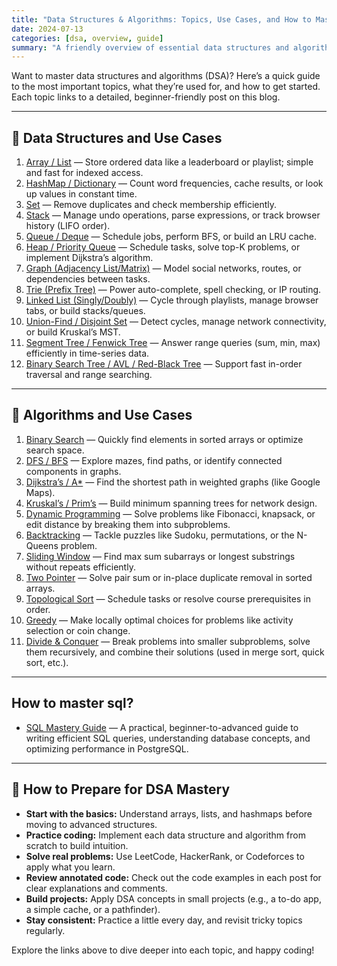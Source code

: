 ```yaml
---
title: "Data Structures & Algorithms: Topics, Use Cases, and How to Master Them"
date: 2024-07-13
categories: [dsa, overview, guide]
summary: "A friendly overview of essential data structures and algorithms, their real-world use cases, and tips for mastering DSA. Includes links to detailed posts for each topic."
---
```


Want to master data structures and algorithms (DSA)? Here’s a quick guide to the most important topics, what they’re used for, and how to get started. Each topic links to a detailed, beginner-friendly post on this blog.

---

## 🧱 Data Structures and Use Cases

1. [Array / List](/arrays-overview/) — Store ordered data like a leaderboard or playlist; simple and fast for indexed access.
2. [HashMap / Dictionary](/hashmap-overview/) — Count word frequencies, cache results, or look up values in constant time.
3. [Set](/set-overview/) — Remove duplicates and check membership efficiently.
4. [Stack](/stack-overview/) — Manage undo operations, parse expressions, or track browser history (LIFO order).
5. [Queue / Deque](/queue-deque-overview/) — Schedule jobs, perform BFS, or build an LRU cache.
6. [Heap / Priority Queue](/heap-priority-queue/) — Schedule tasks, solve top-K problems, or implement Dijkstra’s algorithm.
7. [Graph (Adjacency List/Matrix)](/graph-overview/) — Model social networks, routes, or dependencies between tasks.
8. [Trie (Prefix Tree)](/trie-overview/) — Power auto-complete, spell checking, or IP routing.
9. [Linked List (Singly/Doubly)](/linked-list-overview/) — Cycle through playlists, manage browser tabs, or build stacks/queues.
10. [Union-Find / Disjoint Set](/union-find-overview/) — Detect cycles, manage network connectivity, or build Kruskal’s MST.
11. [Segment Tree / Fenwick Tree](https://proxyroot.com/segment-tree-fenwick/) — Answer range queries (sum, min, max) efficiently in time-series data.
12. [Binary Search Tree / AVL / Red-Black Tree](/bst-overview/) — Support fast in-order traversal and range searching.

---

## 🔁 Algorithms and Use Cases

1. [Binary Search](/binary-search/) — Quickly find elements in sorted arrays or optimize search space.
2. [DFS / BFS](/dfs-bfs/) — Explore mazes, find paths, or identify connected components in graphs.
3. [Dijkstra’s / A*](/dijkstra-shortest-paths/) — Find the shortest path in weighted graphs (like Google Maps).
4. [Kruskal’s / Prim’s](/mst/) — Build minimum spanning trees for network design.
5. [Dynamic Programming](/memoization-overview/) — Solve problems like Fibonacci, knapsack, or edit distance by breaking them into subproblems.
6. [Backtracking](/backtracking/) — Tackle puzzles like Sudoku, permutations, or the N-Queens problem.
7. [Sliding Window](/kadane-algorithm/) — Find max sum subarrays or longest substrings without repeats efficiently.
8. [Two Pointer](/two-pointer/) — Solve pair sum or in-place duplicate removal in sorted arrays.
9. [Topological Sort](/topological-sort/) — Schedule tasks or resolve course prerequisites in order.
10. [Greedy](/greedy/) — Make locally optimal choices for problems like activity selection or coin change.
11. [Divide & Conquer](https://proxyroot.com/divide-and-conquer/) — Break problems into smaller subproblems, solve them recursively, and combine their solutions (used in merge sort, quick sort, etc.).

---

## How to master sql?

- [SQL Mastery Guide](/postgresql-sql-mastery/) — A practical, beginner-to-advanced guide to writing efficient SQL queries, understanding database concepts, and optimizing performance in PostgreSQL.

---

## 🚀 How to Prepare for DSA Mastery

- **Start with the basics:** Understand arrays, lists, and hashmaps before moving to advanced structures.
- **Practice coding:** Implement each data structure and algorithm from scratch to build intuition.
- **Solve real problems:** Use LeetCode, HackerRank, or Codeforces to apply what you learn.
- **Review annotated code:** Check out the code examples in each post for clear explanations and comments.
- **Build projects:** Apply DSA concepts in small projects (e.g., a to-do app, a simple cache, or a pathfinder).
- **Stay consistent:** Practice a little every day, and revisit tricky topics regularly.

Explore the links above to dive deeper into each topic, and happy coding!
